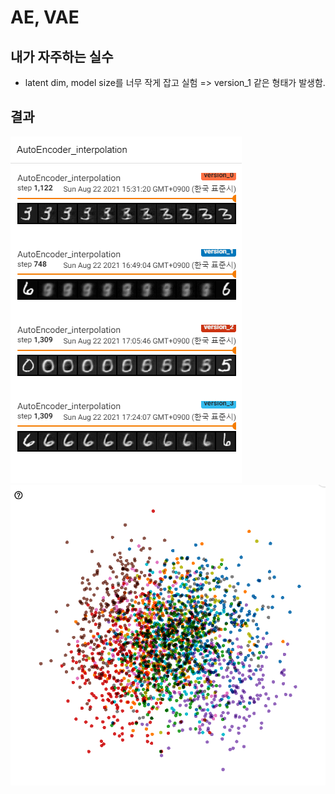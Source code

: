 # AE, VAE

## 내가 자주하는 실수

- latent dim, model size를 너무 작게 잡고 실험 => version_1 같은 형태가 발생함.

## 결과

![fig1](./imgs/result0.png)
![fig1](./imgs/result1.png)
